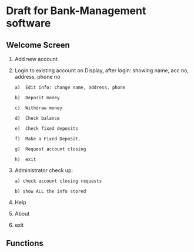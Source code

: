 # Draft for Bank-Management software
                              
  ## Welcome Screen
  
1.	Add new account
2.	Login to existing account
on Display, after login: showing name, acc no, address, phone no

        a)	Edit info: change name, address, phone

        b)	Deposit money

        c)	Withdraw money

        d)	Check balance

        e)	Check fixed deposits

        f)	Make a Fixed Deposit.

        g)	Request account closing

        h)	exit

3.	Administrator check up: 

        a) check account closing requests 

        b) show ALL the info stored

4.	Help

5.	About

6.	exit

                                                     
  ## Functions

1.	Welcome_Screen () which will display above functions as a list and take corresponding number as choice.
2.	Interest (int principal, int rate, int time)
3.	new_acc(): first, it outputs the name of needed docs and an amount of 1000 INR as security charges, 1000 INR for debit card, passbook, cheque book, and an optional 1000 INR for General Insurance. Then, it takes input from user for the following:- name, age address, DOB, sex, phone number, total amount to be submitted including fees, nominee name, nominee acc no. At last, it should ask user to create a password. Then, it should ask for a security question, for this, display 5 questions and then ask user to enter customised answer of anyone question. After successful creation of account, it should allot an acc number and it should save all the information in a file.
4.	login(): it should ask the user to enter acc number and then password. If correct password is entered, it should pass the control to main. If false password is entered, then it should display two choices 1. Re-enter password for this account. 2. Forgot password. Use goto for 1 and if prompted for second, then display security question and ask answer from user, if answer is correct then, allow user to enter a new password. Update the password in directory., then again take the control to login()
5.	  login_welcome(): displays name, acc no, phone number, address of phone number after logging in.
6.	Edit(): edits personal info of user, like address, name, phone. Presents all of the options as a switch case and ask user’s choice. Allow user to re-enter any entry and then update that in directory
7.	del_bal(int m, int *user_balance_amount): deletes m INR from user’s  balance amount.
8.	Add_bal(int m, int *user_balance_amount)
9.	Deposit(): Ask user for the amount to be deposited, update in directory after entering amount. Use add_bal(). Call check_balance() function to display updated balance.
10.	Withdraw(): Ask amount to be withdrawn, update in directory after entering amount. Use del_bal(). Call check_balance() function to display updated balance.
11.	Check balance(): prints balance after calculating proper interest. Use interest()
12.	Fd(): enter amount to create an fd. call del_bal() to lessen the balance amount of user. 
13.	Check_fd(): shows existing fds of customer
14.	req_acc_closing(): writes acc no and name of customer in a file called close_requests
15.	admin(): asks the following: accounts closing  request, show directory.
16.	Close_requests: asks for: print requests, Execute request.
17.	Delete_acc(): a sub function of admin. Deletes account.
18.	print_dir(): prints whole file directory in proper format
19.	Help(): prints the functioning of all the external functions in good English
20.	About(): prints the readme type of file but in a brief manner.
